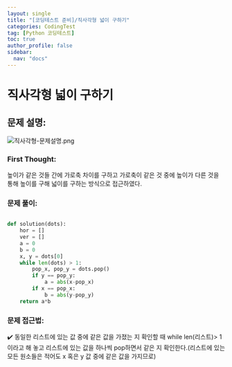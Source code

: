 ```yaml
---
layout: single
title: "[코딩테스트 준비]/직사각형 넓이 구하기"
categories: CodingTest
tag: [Python 코딩테스트]
toc: true
author_profile: false
sidebar:
  nav: "docs"
---
```


# 직사각형 넓이 구하기

## 문제 설명:

![직사각형-문제설명.png]({{site.url}}/images/2023-07-29-codingTest-직사각형/문제설명.png)

### First Thought:

높이가 같은 것들 간에 가로축 차이를 구하고 가로축이 같은 것 중에 높이가 다른 것을 통해 높이를 구해 넓이를 구하는 방식으로 접근하였다.

### 문제 풀이:

```python

def solution(dots):
    hor = []
    ver = []
    a = 0
    b = 0
    x, y = dots[0]
    while len(dots) > 1:
        pop_x, pop_y = dots.pop()
        if y == pop_y:
            a = abs(x-pop_x)
        if x == pop_x:
            b = abs(y-pop_y)
    return a*b

```

### 문제 접근법:

✔️ 동일한 리스트에 있는 값 중에 같은 값을 가졌는 지 확인할 때 while len(리스트)> 1이라고 해 놓고 리스트에 있는 값을 하나씩 pop하면서 같은 지 확인한다.(리스트에 있는 모든 원소들은 적어도 x 혹은 y 값 중에 같은 값을 가지므로)

